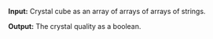 **Input:** Crystal cube as an array of arrays of arrays of strings.

**Output:** The crystal quality as a boolean.
